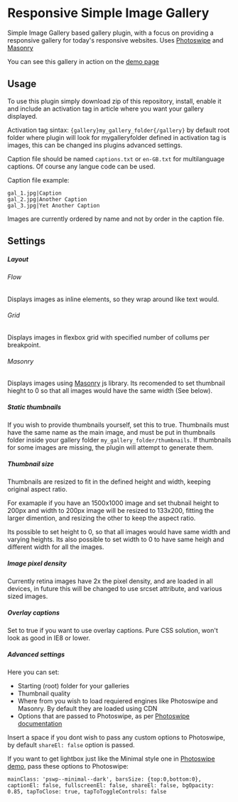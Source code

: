 # Responsive Simple Image Gallery
Simple Image Gallery based gallery plugin, with a focus on providing a responsive gallery for today's responsive websites.
Uses [Photoswipe](http://photoswipe.com/) and [Masonry](http://masonry.desandro.com/)

You can see this gallery in action on the [demo page](https://rsig.martinkus.eu/)

## Usage
To use this plugin simply download zip of this repository, install, enable it and include an activation tag in article where you want your gallery displayed.

Activation tag sintax:
`{gallery}my_gallery_folder{/gallery}`
by default root folder where plugin will look for mygalleryfolder defined in activation tag is images, this can be changed ins plugins advanced settings.

Caption file should be named `captions.txt` or `en-GB.txt` for multilanguage captions. Of course any langue code can be used.

Caption file example:
```
gal_1.jpg|Caption
gal_2.jpg|Another Caption
gal_3.jpg|Yet Another Caption
```
Images are currently ordered by name and not by order in the caption file.

## Settings
##### Layout
###### Flow
Displays images as inline elements, so they wrap around like text would.

###### Grid
Displays images in flexbox grid with specified number of collums per breakpoint.

###### Masonry
Displays images using [Masonry](http://masonry.desandro.com/) js library. Its recomended to set thumbnail hieght to 0 so that all images would have the same width (See below).

##### Static thumbnails
If you wish to provide thumbnails yourself, set this to true.
Thumbnails must have the same name as the main image, and must be put in thumbnails folder inside your gallery folder `my_gallery_folder/thumbnails`. If thumbnails for some images are missing, the plugin will attempt to generate them.

##### Thumbnail size
Thumbnails are resized to fit in the defined height and width, keeping original aspect ratio.

For examaple if you have an 1500x1000 image and set thubnail height to 200px and width to 200px image will be resized to 133x200, fitting the larger dimention, and resizing the other to keep the aspect ratio.

Its possible to set height to 0, so that all images would have same width and varying heights. Its also possible to set width to 0 to have same heigh and different width for all the images.

##### Image pixel density
Currently retina images have 2x the pixel density, and are loaded in all devices, in future this will be changed to use srcset attribute, and various sized images.

##### Overlay captions
Set to true if you want to use overlay captions. Pure CSS solution, won't look as good in IE8 or lower. 

##### Advanced settings
Here you can set:
* Starting (root) folder for your galleries
* Thumbnail quality
* Where from you wish to load requiered engines like Photoswipe and Masonry. By default they are loaded using CDN
* Options that are passed to Photoswipe, as per [Photoswipe documentation](http://photoswipe.com/documentation/options.html) 

Insert a space if you dont wish to pass any custom options to Photoswipe, by default `shareEl: false` option is passed.

If you want to get lightbox just like the Minimal style one in [Photoswipe demo](http://photoswipe.com/), pass these options to Photoswipe: 

`mainClass: 'pswp--minimal--dark', barsSize: {top:0,bottom:0}, captionEl: false, fullscreenEl: false, shareEl: false, bgOpacity: 0.85, tapToClose: true, tapToToggleControls: false`
